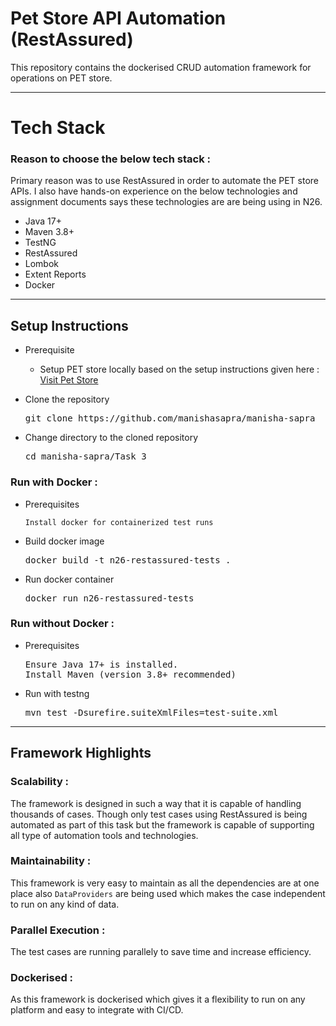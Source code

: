 # Pet Store API Automation (RestAssured)

This repository contains the dockerised CRUD automation framework for operations on PET store.

---

# Tech Stack

###  Reason to choose the below tech stack :
Primary reason was to use RestAssured in order to automate the PET store APIs. I also have hands-on experience on the below technologies and assignment documents says these technologies are are being using in N26.

- Java 17+
- Maven 3.8+
- TestNG
- RestAssured
- Lombok
- Extent Reports
- Docker

---
## Setup Instructions

- Prerequisite
  - Setup PET store locally based on the setup instructions given here : [Visit Pet Store](https://github.com/swagger-api/swagger-petstore)


- Clone the repository
  <pre>git clone https://github.com/manishasapra/manisha-sapra</pre>
- Change directory to the cloned repository
  <pre>cd manisha-sapra/Task_3</pre>

### Run with Docker :

- Prerequisites

  `Install docker for containerized test runs`


- Build docker image
  <pre>docker build -t n26-restassured-tests .</pre>
- Run docker container
  <pre>docker run n26-restassured-tests</pre>

### Run without Docker :

- Prerequisites
  <pre>Ensure Java 17+ is installed.<br/>Install Maven (version 3.8+ recommended)<br/></pre>
- Run with testng
  <pre>mvn test -Dsurefire.suiteXmlFiles=test-suite.xml</pre>

---
## Framework Highlights

### Scalability :
The framework is designed in such a way that it is capable of handling thousands of cases. Though only test cases using RestAssured is being automated as part of this task but the framework is capable of supporting all type of automation tools and technologies.

### Maintainability :
This framework is very easy to maintain as all the dependencies are at one place also `DataProviders` are being used which makes the case independent to run on any kind of data.

### Parallel Execution :
The test cases are running parallely to save time and increase efficiency.

### Dockerised :
As this framework is dockerised which gives it a flexibility to run on any platform and easy to integrate with CI/CD.
